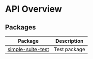 # API Overview


## Packages


|  Package | Description |
|  --- | --- |
|  [simple-suite-test](docs/simple-suite-test) | Test package |

